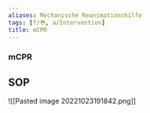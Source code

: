 ```yaml
---
aliases: Mechanische Reanimationshilfe
tags: [f/⛑️, a/Intervention]
title: mCPR
---
```

### mCPR

## SOP
![[Pasted image 20221023191842.png]]